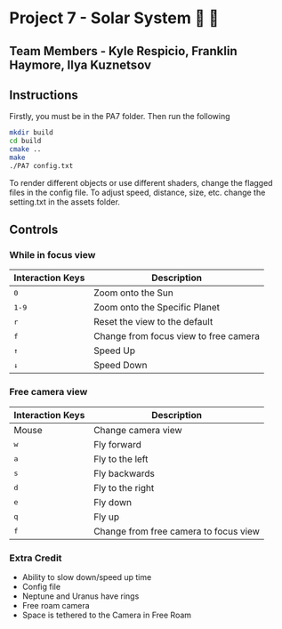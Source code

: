 # Project 7 - Solar System :milky_way: :stars:
## Team Members - Kyle Respicio, Franklin Haymore, Ilya Kuznetsov

## Instructions

Firstly, you must be in the PA7 folder. Then run the following

```bash
mkdir build
cd build
cmake ..
make
./PA7 config.txt
```

To render different objects or use different shaders, change the flagged files in the config file.
To adjust speed, distance, size, etc. change the setting.txt in the assets folder.

## Controls

### While in focus view
Interaction Keys | Description
------------ | -------------
<kbd>0</kbd> | Zoom onto the Sun
<kbd>1-9</kbd> | Zoom onto the Specific Planet
<kbd>r</kbd> | Reset the view to the default
<kbd>f</kbd> | Change from focus view to free camera
<kbd>&uarr;</kbd> | Speed Up
<kbd>&darr;</kbd> | Speed Down


### Free camera view
Interaction Keys | Description
------------ | -------------
Mouse | Change camera view
<kbd>w</kbd> | Fly forward
<kbd>a</kbd> | Fly to the left
<kbd>s</kbd> | Fly backwards
<kbd>d</kbd> | Fly to the right
<kbd>e</kbd> | Fly down
<kbd>q</kbd> | Fly up
<kbd>f</kbd> | Change from free camera to focus view

### Extra Credit
* Ability to slow down/speed up time
* Config file
* Neptune and Uranus have rings
* Free roam camera
* Space is tethered to the Camera in Free Roam
